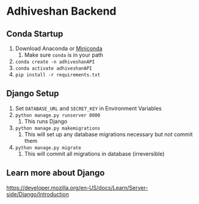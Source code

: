 # Adhiveshan Backend

## Conda Startup

1. Download Anaconda or [Miniconda](https://docs.conda.io/en/latest/miniconda.html)
    1. Make sure `conda` is in your path
2. `conda create -n adhiveshanAPI`
3. `conda activate adhiveshanAPI`
4. `pip install -r requirements.txt`

## Django Setup

1. Set `DATABASE_URL` and `SECRET_KEY` in Environment Variables
2. `python manage.py runserver 8000`
    1. This runs Django
3. `python manage.py makemigrations`
    1. This will set up any database migrations necessary but not commit them
4. `python manage.py migrate`
    1. This will commit all migrations in database (irreversible)
   
## Learn more about Django

https://developer.mozilla.org/en-US/docs/Learn/Server-side/Django/Introduction
